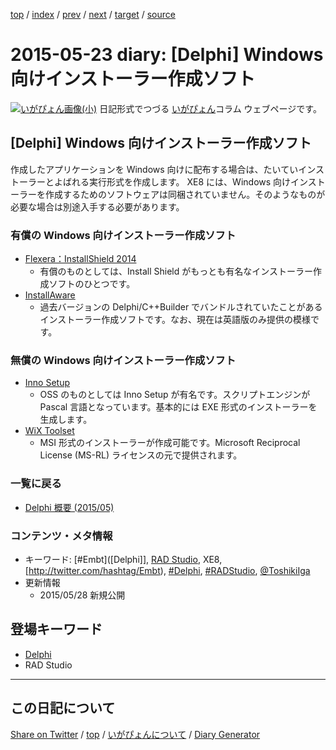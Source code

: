 [top](https://igapyon.github.io/diary/) 
 / [index](https://igapyon.github.io/diary/2015/index.html) 
 / [prev](https://igapyon.github.io/diary/2015/ig150520.html) 
 / [next](https://igapyon.github.io/diary/2015/ig150524.html) 
 / [target](https://igapyon.github.io/diary/2015/ig150523.html) 
 / [source](https://github.com/igapyon/diary/blob/gh-pages/2015/ig150523.html.src.md) 

2015-05-23 diary: [Delphi] Windows 向けインストーラー作成ソフト
=====================================================================================================
[![いがぴょん画像(小)](https://igapyon.github.io/diary/images/iga200306s.jpg "いがぴょん")](https://igapyon.github.io/diary/memo/memoigapyon.html) 日記形式でつづる [いがぴょん](https://igapyon.github.io/diary/memo/memoigapyon.html)コラム ウェブページです。

## [Delphi] Windows 向けインストーラー作成ソフト

作成したアプリケーションを Windows 向けに配布する場合は、たいていインストーラーとよばれる実行形式を作成します。
XE8 には、Windows 向けインストーラーを作成するためのソフトウェアは同梱されていません。そのようなものが必要な場合は別途入手する必要があります。

### 有償の Windows 向けインストーラー作成ソフト


* [Flexera：InstallShield 2014](http://www.networld.co.jp/is/is2014/overview.htm)
  * 有償のものとしては、Install Shield がもっとも有名なインストーラー作成ソフトのひとつです。
* [InstallAware](http://www.installaware.com/)
  * 過去バージョンの Delphi/C++Builder でバンドルされていたことがあるインストーラー作成ソフトです。なお、現在は英語版のみ提供の模様です。


### 無償の Windows 向けインストーラー作成ソフト


* [Inno Setup](http://www.jrsoftware.org/isinfo.php)
  * OSS のものとしては Inno Setup が有名です。スクリプトエンジンが Pascal 言語となっています。基本的には EXE 形式のインストーラーを生成します。
* [WiX Toolset](http://wixtoolset.org/)
  * MSI 形式のインストーラーが作成可能です。Microsoft Reciprocal License (MS-RL) ライセンスの元で提供されます。



### 一覧に戻る


* [Delphi 概要 (2015/05)](https://igapyon.github.io/diary/2015/ig150511.html)



### コンテンツ・メタ情報


* キーワード: [#Embt]([Delphi]], [RAD Studio](https://www.embarcadero.com/jp/products/rad-studio), XE8, [http://twitter.com/hashtag/Embt), [#Delphi](http://twitter.com/hashtag/Delphi), [#RADStudio](http://twitter.com/hashtag/RADStudio), [@ToshikiIga](http://twitter.com/ToshikiIga)
* 更新情報
  * 2015/05/28 新規公開



## 登場キーワード

* [Delphi](../keyword/delphi.html)
* RAD Studio

----------------------------------------------------------------------------------------------------

## この日記について

[Share on Twitter](https://twitter.com/intent/tweet?hashtags=igapyon%2Cdiary%2C%E3%81%84%E3%81%8C%E3%81%B4%E3%82%87%E3%82%93%2CDelphi%2CRAD+Studio&text=%5BDelphi%5D+Windows+%E5%90%91%E3%81%91%E3%82%A4%E3%83%B3%E3%82%B9%E3%83%88%E3%83%BC%E3%83%A9%E3%83%BC%E4%BD%9C%E6%88%90%E3%82%BD%E3%83%95%E3%83%88&url=https%3A%2F%2Figapyon.github.io%2Fdiary%2F2015%2Fig150523.html) / [top](../index.html/) / [いがぴょんについて](https://igapyon.github.io/diary/memo/memoigapyon.html) / [Diary Generator](https://github.com/igapyon/igapyonv3)
